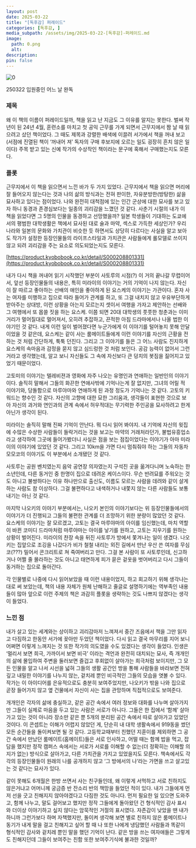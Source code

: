 ```yaml
---
layout: post
date: 2025-03-22
title: "[독후감] 퍼레이드"
categories: [독후감, ]
media_subpath: /assets/img/2025-03-22-[독후감]-퍼레이드.md
image:
  path: 0.png
  alt:  
description:  
pin: false
---
```



![0](/0.png)


250322 입원중인 어느 날 완독


### 제목


왜 이 책의 이름이 퍼레이드일까, 책을 읽고 난 지금도 그 이유를 알지는 못한다. 벌써 작년이 된 24년 4월, 훈련소를 마치고 첫 공익 근무를 가게 되면서 근무지에서 짬 날 때 읽으려고 샀던 책이었다. 그 때도 제목과 강렬한 배색에 이끌려 서가에서 책을 꺼내 보고(서점에 진열된 책이 ‘꺼내어 져’ 독자의 구매 후보지에 오르는 일도 굉장히 흔치 않은 일이다) 주목 받고 있는 신예 작가의 수상작인 책이라는 문구에 혹해서 구매했는지도 모른다. 


### 플롯


근무지에서 이 책을 읽으면서 느낀 바가 두 가지 있었다. 근무지에서 책을 읽으면 머리에 잘 들어오지 않는다는 것과 나의 삶의 방식과는 전혀 판이한, 자유분방한(방탕한) 삶을 묘사하고 있다는 점이었다. 나와 완전히 대척점에 있는 인간 군상에 대한 묘사를 보고 있자 하니 동경과 존경심보다는 일종의 괴리감을 느꼈던 것 같다. 사춘기 시절의 내가 이 책을 읽었다면 그 5명의 인물을 동경하고 선망했을까? 일본 학생들이 기대하는 도쿄에서의 평범한 대학생활은 책에서 묘사된 대로 술과 마약, 섹스로 가득한 세상인가? 우리나라와 일본의 문화와 가치관이 비슷한 듯 하면서도 상당히 다르다는 사실을 알고 보아도 작가가 설정한 등장인물들의 라이프스타일과 가치관은 사람들에게 롤모델로 쓰이지 않고 되려 괴리감을 주는 요소로 의도되었는지도 모른다. 


[https://product.kyobobook.co.kr/detail/S000208801331](https://product.kyobobook.co.kr/detail/S000208801331)


내가 다시 책을 꺼내어 읽기 시작했던 부분이 사토루의 시점(?) 이 거의 끝나갈 무렵이어서, 앞선 등장인물들의 내용은, 특히 미라이의 이야기는 거의 기억이 나지 않는다. 자신이 잘 따르고 좋아하는 선배의 애인을 좋아하게 된 요스케의 이야기는 가관이다. 혼자 사는 여자를 미행하고 집으로 따라 들어가 관계를 하고, 또 그걸 내치지 않고 우유부단하게 받아주는 상대방, 이런 상황을 아는지 모르는지 셋이서 여행을 가자고 제안하는 선배와 그 여행에서 또 몹쓸 짓을 하는 요스케. 이쯤 되면 20대 대학생의 풋풋한 청춘과는 이미 거리가 멀어질대로 멀어져서, 오히려 추잡하고, 끈적한 아침 드라마에서나 나올 법한 이야기인 것 같다. 내게 이런 일이 벌어졌다면 누군가에게 이 이야기를 털어놓지 못해 안달이었을 것 같은데, 요스케는 같이 사는 룸메이트들에게 이런 이야기를 자신의 근황을 전하는 것 처럼 간단하게, 툭툭 던진다. 그리고 그 이야기를 들은 그 어느 사람도 진지하게 요스케의 속마음과 감정을 묻지 않고 심드렁한 것 처럼 보인다. 공감 능력이 없어서 그런거라고 생각했는데, 알고 보니 자신들도 그 속에 자신보다 큰 덩치의 봇짐을 짊어지고 있었기 때문이었다.


고토미의 이야기는 텔레비젼과 영화에 자주 나오는 유명인과 연애하는 일반인의 이야기이다. 솔직히 말해서 그들의 화끈한 연애사밖에 기억나는게 잘 없지만, 그녀의 어릴 적 이야기와, 당돌함으로 마루야마와 연애하게 된 과정 정도가 기억나는 것 같다. 고토의 키워드는 향수인 것 같다. 자신의 고향에 대한 묘한 그리움과, 생각들이 표현한 것으로 보아 자신의 과거와 연인과의 관계 속에서 허우적대는 무기력한 주인공을 묘사하려고 한게 아닌가 생각이 된다. 


미라이는 솔직히 말해 진짜 기억이 안난다. 뭐 다시 읽어 봐야지. 내 기억에 자신의 윗집에 수많은 수상한 사람들이 들락거리는 것을 보고는 마약의 거래처라던가, 불법유흥업소라고 생각하여 그곳에 들어가봤더니 사실은 점을 보는 점집이었다는 이야기가 아마 미라이의 이야기에 있었던 것 같다. 그리고 10km을 가면 다시 멈춰줘야 하는 그들의 자동차 모모코의 이야기도 이 부분에서 소개됐던 것 같다.


사토루는 공원 벤치였는지 음악 공연장 의자였는지 구석진 곳을 옮겨다니며 노숙하는 한 소년인데, 다른 동거인 중 한명이 집으로 데려온 케이스이다. 무슨 반려묘를 주워오는 것도 아니고 불쌍하다는 이유 하나만으로 출신도, 이름도 모르는 사람을 데려와 같이 살게 하는 사람도 참 이상하다. 그걸 불편하다고 내색하거나 내쫓지 않는 다른 사람들도 보통내기는 아닌 것 같다. 


마지막 나오키의 이야기 부분에서는, 나오키 본인의 이야기보다는 위 등장인물들에서의 이야기가 더 진행되고 그들의 불편한 관계를 더 조망하기 위한 분량이 많았던 것 같다. 요스케의 이야기는 잘 모르겠고, 고토는 결국 마루야마의 아이를 임신했는데, 마치 역할이 바뀐 코미디 드라마처럼 마루야마는 아이를 낳기를 원하고, 고토는 지우기를 원하는 상황이 벌어진다. 미라이의 찬장 속을 뒤진 사토루가 방에서 쫓겨나는 일이 생겼다. 나오키는 집앞으로 조깅을 나갔다가 비가 철철 내리는 외진 길에서 만난 우산 쓴 여자를 무심코(???) 밀어서 콘크리트로 쳐 죽여버리고 만다. 그걸 본 사람이 또 사토루인데, 신고하거나 어쩔 줄 몰라하는 것도 아니고 태연하게 피가 묻은 겉옷을 벗어버리고 다시 그들이 동거하는 집으로 돌아간다.


각 인물별로 나중에 다시 읽어보았을 때 이런 내용이었지, 하고 회고하기 위해 생각나는 대로 써 보았는데, 책의 내용 자체가 원체 난해하고 줄글로 설명하기에는 역부족인 내용들이 많아 앞으로 이런 주제의 책은 과감히 플롯을 생략하는 것도 나쁘지 않겠다는 생각이 들었다. 


### 느낀 점


내가 살고 있는 세계와는 상이하고 괴리감마저 느껴져서 중간 즈음에서 책을 그만 읽자고 다짐하고 한동안 서가에 꽂아만 두었던 책이었다. 다시 읽고 결국 마무리를 지어 보니 어쩌면 이렇게 느껴지는 것 또한 작가의 의도였을 수도 있겠다는 생각이 들었다. 인생은 ‘멀리서 보면 희극, 가까이서 보면 비극’ 이라는 격언과 완전히 대치되는 묘사, 즉 개개인의 삶에 몰입하여 주변을 둘러보면 즐겁고 후회없이 살아가는 희극처럼 보이지만, 그 모든 인물을 알고 나서 시선을 넓혀 그들의 생활 공간인 방을 통해 사람들을 바라보면 전혀 깊고 내밀한 이야기를 나누지 않는, 겉치레 뿐인 비극적인 그들의 모습을 엿볼 수 있다. 작가는 이 아이디어를 은유적으로도 충분히 보여주었지만, 나오키가 밖을 나와 집으로 곧장 들어가지 않고 옆 건물에서 자신이 사는 집을 관망하며 직접적으로도 보여준다. 


개개인은 각자의 삶에 충실하고, 같은 공간 속에서 여러 정보와 대화를 나누며 살아가지만 그들이 실제로 마음을 두고 있는 사람은 서로가 아니다. 그들은 한 집에서 ‘함께’ 살아가고 있는 것이 아니라 장소만 같은 뿐 5개의 분리된 공간 속에서 따로 살아가고 있었던 것이다. 이 콘셉트는 이해가 어렵지 않았던 게, 단순히 내 대학 생활속에서 919동을 썼던 모든 순간들을 돌이켜보면 될 것 같다. 고등학교때부터 친했던 지훈이를 제외하면 그 공간 속에서 만났던 룸메이트(홈메이트)들은 서로 인사하고, 어떨 때는 함께 밥을 먹고, 잡담을 했지만 정작 캠퍼스 속에서는 서로가 서로를 이해할 수 없는(더 정확히는 이해할 의지가 없는) 방식으로 살아가고, 다른 가치관을 가지고 있었을지도 모른다. 책속에서도 각각의 등장인물들이 원래의 나를 공개하지 않고 ‘그 방에서의 나’라는 가면을 쓰고 살고있는 것 같다는 묘사가 있다.


같이 못해도 6개월은 한방 쓰면서 사는 친구들인데, 왜 이렇게 서먹하고 서로 친하지도 않은거냐고 어머니께 궁금증 반 잔소리 반의 책망을 들었던 적이 있다. 내가 그들에게 먼저 선을 긋고 친해지지 않아야겠다고 다짐한 것도 아니다. 먼저 필요한 일 있으면 도와주고, 함께 나누고, 말도 걸어보고 했지만 정작 그들에게 돌아왔던 건 형식적인 감사 표시와 더이상 이야기하고 싶지 않다는 암묵적인 거절의 표시였다. 자존감이 낮았을 땐 내가 하니까 그런가보다 하며 자책했지만, 돌이켜 생각해 보면 별로 친하지 않은 룸메이트나 동기가 내게 말을 걸고 친해지고 싶어 할 때 나 또한 나에게 냉담했던 사람들과 똑같이 형식적인 감사와 겉치레 뿐인 말을 했던 기억이 난다. 같은 방을 쓰는 여자애들은 그렇게도 친해지던데 그들이 보여주는 친함 또한 보여주기식에 불과한 것일까? 



<script>
  window.MathJax = {
    tex: {
      macros: {
        R: "\\mathbb{R}",
        N: "\\mathbb{N}",
        Z: "\\mathbb{Z}",
        Q: "\\mathbb{Q}",
        C: "\\mathbb{C}",
        proj: "\\operatorname{proj}",
        rank: "\\operatorname{rank}",
        im: "\\operatorname{im}",
        dom: "\\operatorname{dom}",
        codom: "\\operatorname{codom}",
        argmax: "\\operatorname*{arg\,max}",
        argmin: "\\operatorname*{arg\,min}"
      },
      tags: "ams",
      strict: false, 
      inlineMath: [["$", "$"], ["\\(", "\\)"]],
      displayMath: [["$$", "$$"], ["\\[", "\\]"]]
    },
    options: {
      skipHtmlTags: ["script", "noscript", "style", "textarea", "pre"]
    }
  };
</script>
<script async src="https://cdn.jsdelivr.net/npm/mathjax@3/es5/tex-mml-chtml.js"></script>

